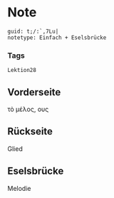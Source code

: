 # Note
```
guid: t;/:`,7Lu|
notetype: Einfach + Eselsbrücke
```

### Tags
```
Lektion28
```

## Vorderseite
τὸ μέλος, ους

## Rückseite
Glied

## Eselsbrücke
Melodie
